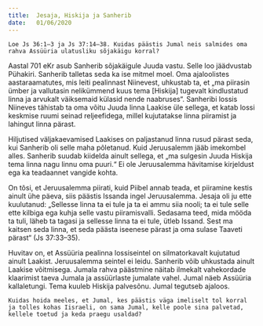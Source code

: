 ```yaml
---
title:  Jesaja, Hiskija ja Sanherib
date:   01/06/2020
---
```


`Loe Js 36:1–3 ja Js 37:14–38. Kuidas päästis Jumal neis salmides oma rahva Assüüria ulatusliku sõjakäigu korral?`

Aastal 701 eKr asub Sanherib sõjakäigule Juuda vastu. Selle loo jäädvustab Pühakiri. Sanherib talletas seda ka ise mitmel moel. Oma ajaloolistes aastaraamatutes, mis leiti pealinnast Niinevest, uhkustab ta, et „ma piirasin ümber ja vallutasin nelikümmend kuus tema [Hiskija] tugevalt kindlustatud linna ja arvukalt väiksemaid külasid nende naabruses“. Sanheribi lossis Niineves tähistab ta oma võitu Juuda linna Laakise üle sellega, et katab lossi keskmise ruumi seinad reljeefidega, millel kujutatakse linna piiramist ja lahingut linna pärast.

Hiljutised väljakaevamised Laakises on paljastanud linna rusud pärast seda, kui Sanherib oli selle maha põletanud. Kuid Jeruusalemm jääb imekombel alles. Sanherib suudab kiidelda ainult sellega, et „ma sulgesin Juuda Hiskija tema linna nagu linnu oma puuri.“ Ei ole Jeruusalemma hävitamise kirjeldust ega ka teadaannet vangide kohta.

On tõsi, et Jeruusalemma piirati, kuid Piibel annab teada, et piiramine kestis ainult ühe päeva, siis päästis Issanda ingel Jeruusalemma. Jesaja oli ju ette kuulutanud: „Sellesse linna ta ei tule ja ta ei ammu siia nooli; ta ei tule selle ette kilbiga ega kuhja selle vastu piiramisvalli. Sedasama teed, mida mööda ta tuli, läheb ta tagasi ja sellesse linna ta ei tule, ütleb Issand. Sest ma kaitsen seda linna, et seda päästa iseenese pärast ja oma sulase Taaveti pärast“ (Js 37:33–35).

Huvitav on, et Assüüria pealinna lossiseintel on silmatorkavalt kujutatud ainult Laakist. Jeruusalemma seintel ei leidu. Sanherib võib uhkustada ainult Laakise võitmisega. Jumala rahva päästmine näitab ilmekalt vahekordade klaarimist taeva Jumala ja assüürlaste jumalate vahel. Jumal näeb Assüüria kallaletungi. Tema kuuleb Hiskija palvesõnu. Jumal tegutseb ajaloos.

`Kuidas hoida meeles, et Jumal, kes päästis väga imeliselt tol korral ja tolles kohas Iisraeli, on sama Jumal, kelle poole sina palvetad, kellele toetud ja keda praegu usaldad?`
